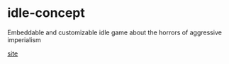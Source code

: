 # idle-concept
Embeddable and customizable idle game about the horrors of aggressive imperialism

[site](tul53850.github.io/idle-concept)
